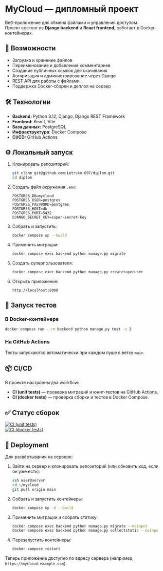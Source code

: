 # MyCloud — дипломный проект

Веб-приложение для обмена файлами и управления доступом.  
Проект состоит из **Django backend** и **React frontend**, работает в Docker-контейнерах.

## 🚀 Возможности
- Загрузка и хранение файлов
- Переименование и добавление комментариев
- Создание публичных ссылок для скачивания
- Авторизация и администрирование через Django
- REST API для работы с файлами
- Поддержка Docker-сборки и деплоя на сервер

## 🛠 Технологии
- **Backend:** Python 3.12, Django, Django REST Framework
- **Frontend:** React, Vite
- **База данных:** PostgreSQL
- **Инфраструктура:** Docker Compose
- **CI/CD:** GitHub Actions

## ⚙️ Локальный запуск

1. Клонировать репозиторий:
   ```bash
   git clone git@github.com:Letruke-007/diplom.git
   cd diplom
   ```

2. Создать файл окружения `.env`:
   ```env
   POSTGRES_DB=mycloud
   POSTGRES_USER=postgres
   POSTGRES_PASSWORD=postgres
   POSTGRES_HOST=db
   POSTGRES_PORT=5432
   DJANGO_SECRET_KEY=super-secret-key
   ```

3. Собрать и запустить:
   ```bash
   docker compose up --build
   ```

4. Применить миграции:
   ```bash
   docker compose exec backend python manage.py migrate
   ```

5. Создать суперпользователя:
   ```bash
   docker compose exec backend python manage.py createsuperuser
   ```

6. Открыть приложение:
   ```
   http://localhost:8000
   ```

## 🧪 Запуск тестов

### В Docker-контейнере
```bash
docker compose run --rm backend python manage.py test -v 2
```

### На GitHub Actions
Тесты запускаются автоматически при каждом пуше в ветку `main`.

## 📦 CI/CD

В проекте настроены два workflow:

- **CI (unit tests)** — проверка миграций и юнит-тестов на GitHub Actions.
- **CI (docker tests)** — проверка сборки и тестов в Docker Compose.

## ✅ Статус сборок

[![CI (unit tests)](https://github.com/Letruke-007/diplom/actions/workflows/ci.yml/badge.svg)](https://github.com/Letruke-007/diplom/actions/workflows/ci.yml)  
[![CI (docker tests)](https://github.com/Letruke-007/diplom/actions/workflows/docker-tests.yml/badge.svg)](https://github.com/Letruke-007/diplom/actions/workflows/docker-ci.yml)

## 🚀 Deployment

Для развёртывания на сервере:

1. Зайти на сервер и клонировать репозиторий (или обновить код, если он уже есть):
   ```bash
   ssh user@server
   cd ~/mycloud
   git pull origin main
   ```

2. Собрать и запустить контейнеры:
   ```bash
   docker compose up -d --build
   ```

3. Применить миграции и собрать статику:
   ```bash
   docker compose exec backend python manage.py migrate --noinput
   docker compose exec backend python manage.py collectstatic --noinput
   ```

4. Перезапустить контейнеры:
   ```bash
   docker compose restart
   ```

Теперь приложение доступно по адресу сервера (например, `https://mycloud.example.com`).

